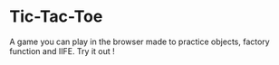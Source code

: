 # Tic-Tac-Toe

A game you can play in the browser made to practice objects, factory function and IIFE.
Try it out !
